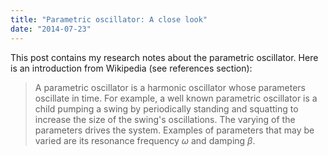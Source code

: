 ```yaml
---
title: "Parametric oscillator: A close look"
date: "2014-07-23"
---
```


This post contains my research notes about the parametric oscillator. Here is an introduction from Wikipedia (see references section):

> A parametric oscillator is a harmonic oscillator whose parameters oscillate in time. For example, a well known parametric oscillator is a child pumping a swing by periodically standing and squatting to increase the size of the swing's oscillations. The varying of the parameters drives the system. Examples of parameters that may be varied are its resonance frequency $\omega$ and damping $\beta$.
